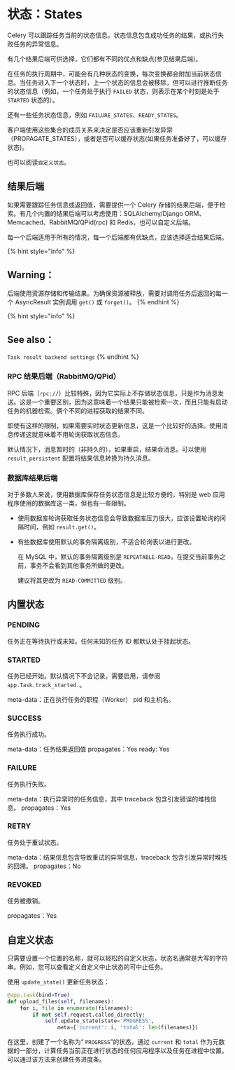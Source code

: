 # 状态：States

Celery 可以跟踪任务当前的状态信息。状态信息包含成功任务的结果，或执行失败任务的异常信息。

有几个结果后端可供选择，它们都有不同的优点和缺点\(参见结果后端\)。

在任务的执行周期中，可能会有几种状态的变换，每次变换都会附加当前状态信息。当任务进入下一个状态时，上一个状态的信息会被移除，但可以进行推断任务的状态信息（例如，一个任务处于执行 `FAILED` 状态，则表示在某个时刻是处于 `STARTED` 状态的）。

还有一些任务状态信息，例如 `FAILURE_STATES`、`READY_STATES`。

客户端使用这些集合的成员关系来决定是否应该重新引发异常（PROPAGATE\_STATES），或者是否可以缓存状态\(如果任务准备好了，可以缓存状态\)。

也可以阅读`自定义状态`。

## 结果后端

如果需要跟踪任务信息或返回值，需要提供一个 Celery 存储的结果后端，便于检索。有几个内置的结果后端可以考虑使用：SQLAlchemy/Django ORM、Memcached、RabbitMQ/QPid\(rpc\) 和 Redis，也可以自定义后端。

每一个后端适用于所有的情况，每一个后端都有优缺点，应该选择适合结果后端。

{% hint style="info" %}
## Warning： 

后端使用资源存储和传输结果。为确保资源被释放，需要对调用任务后返回的每一个 AsyncResult 实例调用 `get()` 或 `forget()`。
{% endhint %}

{% hint style="info" %}
## See also： 

`Task result backend settings`
{% endhint %}

### RPC 结果后端（RabbitMQ/QPid）

RPC 后端（`rpc://`）比较特殊，因为它实际上不存储状态信息，只是作为消息发送。这是一个重要区别，因为这意味着一个结果只能被检索一次，而且只能有启动任务的机器检索。俩个不同的进程获取的结果不同。

即使有这样的限制，如果需要实时状态更新信息，这是一个比较好的选择。使用消息传递这就意味着不用轮询获取状态信息。

默认情况下，消息暂时的（非持久的），如果重启，结果会消息。可以使用 `result_persistent` 配置将结果信息转换为持久消息。

### 数据库结果后端

对于多数人来说，使用数据库保存任务状态信息是比较方便的，特别是 web 应用程序使用的数据库这一类，但也有一些限制。

* 使用数据库轮询获取任务状态信息会导致数据库压力很大，应该设置轮询的间隔时间，例如 `result.get()`。
* 有些数据库使用默认的事务隔离级别，不适合轮询表以进行更改。

  在 MySQL 中，默认的事务隔离级别是 `REPEATABLE-READ`，在提交当前事务之前，事务不会看到其他事务所做的更改。

  建议将其更改为 `READ-COMMITTED` 级别。

## 内置状态

### PENDING

任务正在等待执行或未知。任何未知的任务 ID 都默认处于挂起状态。

### STARTED

任务已经开始。默认情况下不会记录，需要启用，请参阅 `app.Task.track_started.`。

meta-data：正在执行任务的职程（Worker） pid 和主机名。

### SUCCESS

任务执行成功。

meta-data：任务结果返回值 propagates：Yes ready: Yes

### FAILURE

任务执行失败。

meta-data：执行异常时的任务信息，其中 traceback 包含引发错误的堆栈信息。 propagates：Yes

### RETRY

任务处于重试状态。

meta-data：结果信息包含导致重试的异常信息，traceback 包含引发异常时堆栈的回溯。 propagates：No

### REVOKED

任务被撤销。

propagates：Yes

## 自定义状态

只需要设置一个位置的名称，就可以轻松的自定义状态，状态名通常是大写的字符串。例如，您可以查看定义自定义中止状态的可中止任务。

使用 `update_state()` 更新任务状态：

```python
@app.task(bind=True)
def upload_files(self, filenames):
    for i, file in enumerate(filenames):
        if not self.request.called_directly:
            self.update_state(state='PROGRESS',
                meta={'current': i, 'total': len(filenames)})
```

在这里，创建了一个名称为“ `PROGRESS`”的状态，通过 `current` 和 `total` 作为元数据的一部分，计算任务当前正在进行状态的任何应用程序以及任务在进程中位置。可以通过该方法来创建任务进度条。

